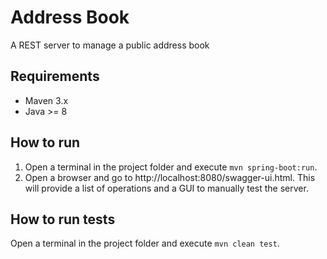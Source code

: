 # Address Book
A REST server to manage a public address book

## Requirements
* Maven 3.x
* Java >= 8

## How to run
1. Open a terminal in the project folder and execute `mvn spring-boot:run`.
2. Open a browser and go to http://localhost:8080/swagger-ui.html.
   This will provide a list of operations and a GUI to manually test the server.

## How to run tests
Open a terminal in the project folder and execute `mvn clean test`.
